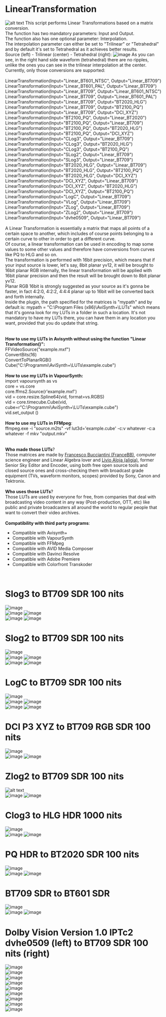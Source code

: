 # LinearTransformation
![alt text](https://i.ytimg.com/vi/kYB8IZa5AuE/maxresdefault.jpg)
This script performs Linear Transformations based on a matrix conversion.
<br>
The function has two mandatory parameters: Input and Output.
<br>
The function also has one optional parameter: Interpolation.
<br>
The interpolation parameter can either be set to "Trilinear" or "Tetrahedral" and by default it's set to Tetrahedral as it achieves better results.
<br>
Source (left) - Trilinear (center) - Tetrahedral (right):
![image](https://github.com/FranceBB/LinearTransformation/assets/18946343/f742fb52-e382-4317-abf4-342c55a1790c)
As you can see, in the right hand side waveform (tetrahedral) there are no ripples, unlike the ones you can see in the trilinear interpolation at the center.
<br>
Currently, only those conversions are supported:
<br>
<br>
LinearTransformation(Input="Linear_BT601_NTSC", Output="Linear_BT709")
<br>
LinearTransformation(Input="Linear_BT601_PAL", Output="Linear_BT709")
<br>
LinearTransformation(Input="Linear_BT709", Output="Linear_BT601_NTSC")
<br>
LinearTransformation(Input="Linear_BT709", Output="Linear_BT601_PAL")
<br>
LinearTransformation(Input="Linear_BT709", Output="BT2020_HLG")
<br>
LinearTransformation(Input="Linear_BT709", Output="BT2100_PQ")
<br>
LinearTransformation(Input="Linear_BT709", Output="DCI_XYZ")
<br>
LinearTransformation(Input="BT2100_PQ", Output="Linear_BT2020")
<br>
LinearTransformation(Input="BT2100_PQ", Output="Linear_BT709")
<br>
LinearTransformation(Input="BT2100_PQ", Output="BT2020_HLG")
<br>
LinearTransformation(Input="BT2100_PQ", Output="DCI_XYZ")
<br>
LinearTransformation(Input="CLog3", Output="Linear_BT709")
<br>
LinearTransformation(Input="CLog3", Output="BT2020_HLG")
<br>
LinearTransformation(Input="CLog3", Output="BT2100_PQ")
<br>
LinearTransformation(Input="SLog2", Output="Linear_BT709")
<br>
LinearTransformation(Input="SLog3", Output="Linear_BT709")
<br>
LinearTransformation(Input="BT2020_HLG", Output="Linear_BT709")
<br>
LinearTransformation(Input="BT2020_HLG", Output="BT2100_PQ")
<br>
LinearTransformation(Input="BT2020_HLG", Output="DCI_XYZ")
<br>
LinearTransformation(Input="DCI_XYZ", Output="Linear_BT709")
<br>
LinearTransformation(Input="DCI_XYZ", Output="BT2020_HLG")
<br>
LinearTransformation(Input="DCI_XYZ", Output="BT2100_PQ")
<br>
LinearTransformation(Input="LogC", Output="Linear_BT709")
<br>
LinearTransformation(Input="VLog", Output="Linear_BT709")
<br>
LinearTransformation(Input="ZLog", Output="Linear_BT709")
<br>
LinearTransformation(Input="ZLog2", Output="Linear_BT709")
<br>
LinearTransformation(Input="dvhe0509", Output="Linear_BT709")
<br>
<br>
A Linear Transformation is essentially a matrix that maps all points of a certain space to another, which includes of course points belonging to a certain curve to other in order to get a different curve.
<br>
Of course, a linear transformation can be used in encoding to map some values to some other values and therefore have conversions from curves like PQ to HLG and so on.
<br>
The transformation is performed with 16bit precision, which means that if your input source is lower, let's say, 8bit planar yv12, it will be brought to 16bit planar RGB internally, the linear transformation will be applied with 16bit planar precision and then the result will be brought down to 8bit planar yv12.
<br>
Planar RGB 16bit is strongly suggested as your source as it's gonna be faster, in fact 4:2:0, 4:2:2, 4:4:4 planar up to 16bit will be converted back and forth internally.
<br>
Inside the plugin, the path specified for the matrices is "mypath" and by default is:  mypath = "C:\Program Files (x86)\AviSynth+\LUTs\" which means that it's gonna look for my LUTs in a folder in such a location. It's not mandatory to have my LUTs there, you can have them in any location you want, provided that you do update that string.
<br>
<br>
<br>
**How to use my LUTs in Avisynth without using the function "Linear Transformation()":**
<br>
FFVideoSource("example.mxf")
<br>
ConvertBits(16)
<br>
ConvertToPlanarRGB()
<br>
Cube("C:\Programmi\AviSynth+\LUTs\example.cube")
<br>
<br>
**How to use my LUTs in VapourSynth:**
<br>
import vapoursynth as vs
<br>
core = vs.core
<br>
core.ffms2.Source(r'example.mxf')
<br>
vid = core.resize.Spline64(vid, format=vs.RGBS)
<br>
vid = core.timecube.Cube(vid, cube=r"C:\Programmi\AviSynth+\LUTs\example.cube")
<br>
vid.set_output ()
<br>
<br>
**How to use my LUTs in FFMpeg**:
<br>
ffmpeg.exe -i "source.m2ts" -vf lut3d='example.cube' -c:v whatever -c:a whatever -f mkv "output.mkv"
<br>
<br>
<br>
**Who made those LUTs**?
<br>
Those matrices are made by [Francesco Bucciantini (FranceBB)](https://www.linkedin.com/in/francesco-bucciantini-3392b4ab/), computer science engineer and Linear Algebra lover and [Livio Aloja (aligia)](https://www.linkedin.com/in/livio-aloja-9a287424/), former Senior Sky Editor and Encoder, using both free open source tools and closed source ones and cross-checking them with broadcast grade equipment (TVs, waveform monitors, scopes) provided by Sony, Canon and Tektronix.
<br>
<br>
**Who uses those LUTs**?
<br>
Those LUTs are used by everyone for free, from companies that deal with broadcasting video content in any way (Post-production, OTT, etc) like public and private broadcasters all around the world to regular people that want to convert their video archives.
<br>
<br>
**Compatibility with third party programs**:
<br>
- Compatible with Avisynth+
- Compatible with VapourSynth
- Compatible with FFMpeg
- Compatible with AVID Media Composer
- Compatible with Davinci Resolve
- Compatible with Adobe Premiere
- Compatible with Colorfront Transkoder
<br>

# Slog3 to BT709 SDR 100 nits
![image](https://github.com/FranceBB/LinearTransformation/assets/18946343/d0efb065-8c47-47aa-87aa-586c7858206f)
<br>
![image](https://github.com/FranceBB/LinearTransformation/assets/18946343/b69e757b-13c1-4ae7-80eb-56118f9b736a)
![image](https://github.com/FranceBB/LinearTransformation/assets/18946343/ffc85947-6b60-4adc-9cd6-f7fa46b6015d)
<br>
![image](https://github.com/FranceBB/LinearTransformation/assets/18946343/be1b3ae5-edf7-4c71-9551-cacd41af651e)
![image](https://github.com/FranceBB/LinearTransformation/assets/18946343/adb129e3-6846-46a6-aab1-b090cc17adea)
<br>
# Slog2 to BT709 SDR 100 nits
![image](https://github.com/FranceBB/LinearTransformation/assets/18946343/35911b2e-f26c-4f05-bb35-0a375d3997e3)
<br>
![image](https://github.com/FranceBB/LinearTransformation/assets/18946343/485b71e2-231a-4ddd-b041-88af7b1fa444)
![image](https://github.com/FranceBB/LinearTransformation/assets/18946343/ed676963-68ab-4831-9c7d-af7fcbd27c3c)
<br>
![image](https://github.com/FranceBB/LinearTransformation/assets/18946343/f4722fe6-7472-4bf1-8aa8-45155cd3529b)
![image](https://github.com/FranceBB/LinearTransformation/assets/18946343/2547ed58-450e-4f76-928b-0eeef5a5ca1f)
<br>
# LogC to BT709 SDR 100 nits
![image](https://github.com/FranceBB/LinearTransformation/assets/18946343/e3bd1303-3729-4675-96ad-e3bfb68c3b73)
<br>
![image](https://github.com/FranceBB/LinearTransformation/assets/18946343/3f58f8ff-49ff-46a5-a429-c88fb9064edd)
![image](https://github.com/FranceBB/LinearTransformation/assets/18946343/52d67d54-7916-4512-a14d-58fd7bf3d58d)
<br>
![image](https://github.com/FranceBB/LinearTransformation/assets/18946343/dfefa7cd-146f-44f3-aab9-ea5e105eed94)
![image](https://github.com/FranceBB/LinearTransformation/assets/18946343/3b7b8068-83a5-48e6-9235-3aa5c174e8f5)
<br>
# DCI P3 XYZ to BT709 RGB SDR 100 nits
![image](https://github.com/FranceBB/LinearTransformation/assets/18946343/f19c704f-b039-4484-88e6-b50339a83ac8)
<br>
![image](https://github.com/FranceBB/LinearTransformation/assets/18946343/ae6ed523-97c8-452b-be1f-63fac5a2b7b4)
![image](https://github.com/FranceBB/LinearTransformation/assets/18946343/93d09c21-4d8d-4b88-9ae6-13a868162d31)
<br>
# Zlog2 to BT709 SDR 100 nits
![alt text](https://i.imgur.com/pBC0YSQ.png)
<br>
![image](https://github.com/FranceBB/LinearTransformation/assets/18946343/8982cb0b-27c0-467a-a365-499c5c33b3ad)
![image](https://github.com/FranceBB/LinearTransformation/assets/18946343/e80f0a65-0ca1-46e3-96ce-340b1974f66a)
<br>
# Clog3 to HLG HDR 1000 nits
![image](https://github.com/FranceBB/LinearTransformation/assets/18946343/406d798b-9ee3-424b-81cf-f00a0cdf3a76)
<br>
![image](https://github.com/FranceBB/LinearTransformation/assets/18946343/6abbef5d-0f2a-4564-8c6f-2390967bbfca)
![image](https://github.com/FranceBB/LinearTransformation/assets/18946343/08c25656-0843-42dc-8b49-91ac5599a779)
<br>
# PQ HDR to BT2020 SDR 100 nits
![image](https://github.com/FranceBB/LinearTransformation/assets/18946343/b1d117ed-d18c-40fb-acbb-abdc7f791ae8)
<br>
![image](https://github.com/FranceBB/LinearTransformation/assets/18946343/0bb22dd1-985f-43b0-b507-e963b2e0c25c)
![image](https://github.com/FranceBB/LinearTransformation/assets/18946343/bca76652-0ed9-46cf-a787-eeab20aeccaa)
<br>
# BT709 SDR to BT601 SDR
![image](https://github.com/FranceBB/LinearTransformation/assets/18946343/92833b16-877a-40a1-ae98-9b414bb2655c)
<br>
![image](https://github.com/FranceBB/LinearTransformation/assets/18946343/e03cf7ae-5de4-4ff7-82f3-15fb7664e10a)
![image](https://github.com/FranceBB/LinearTransformation/assets/18946343/930a2ca1-5e2b-45aa-9b16-31129ea8fd10)
<br>
# Dolby Vision Version 1.0 IPTc2 dvhe0509 (left) to BT709 SDR 100 nits (right)
![image](https://github.com/FranceBB/LinearTransformation/assets/18946343/78269153-491a-4972-be4c-7a4893b59241)
<br>
![image](https://github.com/FranceBB/LinearTransformation/assets/18946343/ef7bdbb0-b979-4be3-9995-1ea88ec5a9b4)
<br>
![image](https://github.com/FranceBB/LinearTransformation/assets/18946343/005a1235-2804-4f19-bc1b-98e94cea533a)
<br>
![image](https://github.com/FranceBB/LinearTransformation/assets/18946343/7887486b-d5d5-4133-aa29-c492e0731806)
<br>
![image](https://github.com/FranceBB/LinearTransformation/assets/18946343/b31027b6-598e-4fff-8401-2771d0afffa6)
<br>
![image](https://github.com/FranceBB/LinearTransformation/assets/18946343/4e0cca7e-aa9e-499a-a03e-e5663eac2b74)
<br>
![image](https://github.com/FranceBB/LinearTransformation/assets/18946343/ad6f163b-efc5-4673-9934-63abef13f244)
<br>
![image](https://github.com/FranceBB/LinearTransformation/assets/18946343/cc362fd8-f386-40e2-b686-9a1fd9282e65)
<br>
![image](https://github.com/FranceBB/LinearTransformation/assets/18946343/4751f37e-e188-4fe3-a454-e3e9b65422ea)
